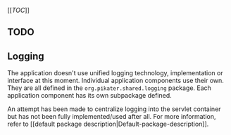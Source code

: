 <!-- --- title: Administrator's handbook -->

[[_TOC_]]

## TODO

## Logging

The application doesn't use unified logging technology, implementation or interface at this moment. Individual application components use their own. They are all defined in the `org.pikater.shared.logging` package. Each application component has its own subpackage defined.

An attempt has been made to centralize logging into the servlet container but has not been fully implemented/used after all. For more information, refer to [[default package description|Default-package-description]].
